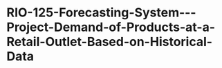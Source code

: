 # RIO-125-Forecasting-System---Project-Demand-of-Products-at-a-Retail-Outlet-Based-on-Historical-Data